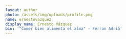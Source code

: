 ```yaml
---
layout: author
photo: /assets/img/uploads/profile.png
name: ernestovazquez
display_name: Ernesto Vázquez
bio: '"Comer bien alimenta el alma" - Ferran Adrià'
---
```


